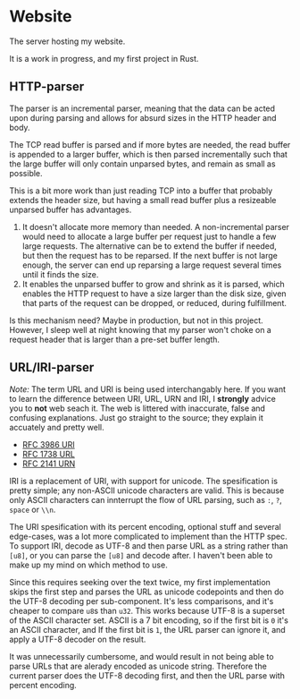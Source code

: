 # Website
The server hosting my website.

It is a work in progress, and my first project in Rust.

## HTTP-parser
The parser is an incremental parser,
meaning that the data can be acted upon during parsing and allows for absurd sizes in the HTTP header and body.

The TCP read buffer is parsed and if more bytes are needed, the read buffer is appended to a larger buffer,
which is then parsed incrementally such that the large buffer will only contain unparsed bytes, and remain as small as possible.

This is a bit more work than just reading TCP into a buffer that probably extends the header size, but having a small read buffer plus a resizeable unparsed buffer has advantages.
 1. It doesn't allocate more memory than needed. A non-incremental parser would need to allocate a large buffer per request just to handle a few large requests. The alternative can be to extend the buffer if needed, but then the request has to be reparsed. If the next buffer is not large enough, the server can end up reparsing a large request several times until it finds the size.
 2. It enables the unparsed buffer to grow and shrink as it is parsed, which enables the HTTP request to have a size larger than the disk size, given that parts of the request can be dropped, or reduced, during fulfillment.

Is this mechanism need? Maybe in production, but not in this project. However, I sleep well at night knowing that my parser won't choke on a request header that is larger than a pre-set buffer length.

## URL/IRI-parser
*Note:* The term URL and URI is being used interchangably here.
If you want to learn the difference between URI, URL, URN and IRI, I **strongly** advice you to **not** web seach it.
The web is littered with inaccurate, false and confusing explanations. Just go straight to the source; they explain it accuately and pretty well.
- [RFC 3986 URI](https://www.rfc-editor.org/rfc/rfc3986)
- [RFC 1738 URL](https://www.rfc-editor.org/rfc/rfc1738)
- [RFC 2141 URN](https://www.rfc-editor.org/rfc/rfc2141)

IRI is a replacement of URI, with support for unicode. The spesification is pretty simple; any non-ASCII unicode characters are valid.
This is because only ASCII characters can innterrupt the flow of URL parsing, such as `:`, `?`, `space` or `\\n`.

The URI spesification with its percent encoding, optional stuff and several edge-cases, was a lot more complicated to implement than the HTTP spec.
To support IRI, decode as UTF-8 and then parse URL as a string rather than `[u8]`, or you can parse the `[u8]` and decode after. I haven't been able to make up my mind on which method to use.

Since this requires seeking over the text twice, my first implementation skips the first step
and parses the URL as unicode codepoints and then do the UTF-8 decoding per sub-component. It's less comparisons, and it's cheaper to compare `u8`s than `u32`.
This works because UTF-8 is a superset of the ASCII character set.
ASCII is a 7 bit encoding, so if the first bit is `0` it's an ASCII character, and If the first bit is `1`, the URL parser can ignore it, and apply a UTF-8 decoder on the result.

It was unnecessarily cumbersome, and would result in not being able to parse URLs that are alerady encoded as unicode string.
Therefore the current parser does the UTF-8 decoding first, and then the URL parse with percent encoding.
